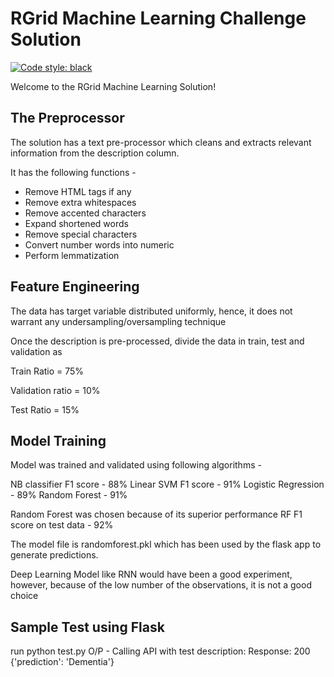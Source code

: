 # RGrid Machine Learning Challenge Solution

[![Code style: black](https://img.shields.io/badge/code%20style-black-000000.svg)](https://github.com/psf/black)

Welcome to the RGrid Machine Learning Solution!

## The Preprocessor

The solution has a text pre-processor which cleans and extracts relevant information from the description column.

It has the following functions -

- Remove HTML tags if any
- Remove extra whitespaces
- Remove accented characters
- Expand shortened words
- Remove special characters
- Convert number words into numeric
- Perform lemmatization

## Feature Engineering

The data has target variable distributed uniformly, hence, it does not warrant any undersampling/oversampling technique

Once the description is pre-processed, divide the data in train, test and validation as

Train Ratio = 75%

Validation ratio = 10%

Test Ratio = 15%

## Model Training

Model was trained and validated using following algorithms -

NB classifier F1 score - 88% 
Linear SVM F1 score - 91%
Logistic Regression - 89%
Random Forest - 91%

Random Forest was chosen because of its superior performance 
RF F1 score on test data - 92%

The model file is randomforest.pkl which has been used by the flask app to generate predictions.

Deep Learning Model like RNN would have been a good experiment, however, because of the low number of the observations, it is not a good choice

## Sample Test using Flask
run python test.py
O/P -
Calling API with test description:
Response:
200
{'prediction': 'Dementia'}
